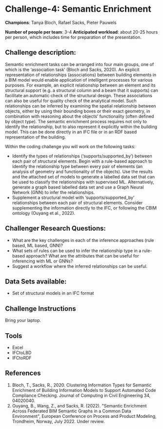 # Challenge-4:  Semantic Enrichment
**Champions**: Tanya Bloch, Rafael Sacks, Pieter Pauwels

**Number of people per team**: 3-4
**Anticipated workload**: about 20-25 hours per person, which includes time for preparation of the presentation.

## Challenge description: 
Semantic enrichment tasks can be arranged into four main groups, one of which is the ‘association task’ (Bloch and Sacks, 2020). An explicit representation of relationships (associations) between building elements in a BIM model would enable application of intelligent processes for various purposes. For example, an explicit relationship between an element and its structural support (e.g. a structural column and a beam that it supports) can facilitate an automatic check of the structural design. These associations can also be useful for quality check of the analytical model. Such relationships can be inferred by examining the spatial relationship between objects, either by using their bounding boxes or their exact geometry, in combination with reasoning about the objects’ functionality (often defined by object type). The semantic enrichment process requires not only to identify the relationship, but to also represent it explicitly within the building model. This can be done directly in an IFC file or in an RDF based representation of the building.

Within the coding challenge you will work on the following tasks:
* Identify the types of relationships (‘supports/supported_by’) between each pair of structural elements. Begin with a rule-based approach to identify the relationship type between every pair of elements (an analysis of geometry and functionality of the objects). Use the results and the attached set of models to generate a labelled data set that can be used to classify the relationships with supervised ML. Alternatively, generate a graph based labelled data set and use a Graph Neural Network (GNN) to infer the relationships.
* Supplement a structural model with ‘supports/supported_by’ relationships between each pair of structural elements. Consider supplementing the information directly to the IFC, or following the CBIM ontology (Ouyang et al., 2022). 


## Challenger Research Questions:
* What are the key challenges in each of the inference approaches (rule based, ML based, GNN)?
* What sets of rules can be used to infer the relationship type in a rule-based approach? What are the attributes that can be useful for inferencing with ML or GNNs?
* Suggest a workflow where the inferred relationships can be useful.


## Data Sets available: 
* Set of structural models in an IFC format

## Challenge Instructions
Bring your laptop.

## Tools
* Excel
* IFCtoLBD
* IFCtoRDF

## References
1. Bloch, T., Sacks, R., 2020. Clustering Information Types for Semantic Enrichment of Building Information Models to Support Automated Code Compliance Checking. Journal of Computing in Civil Engineering 34, 04020040.
2. Ouyang, B., Wang, Z., and Sacks, R. (2022). "Semantic Enrichment Across Federated BIM Semantic Graphs in a Common Data Environment", European Conference on Process and Product Modeling, Trondheim, Norway, July 2022. Under review.
